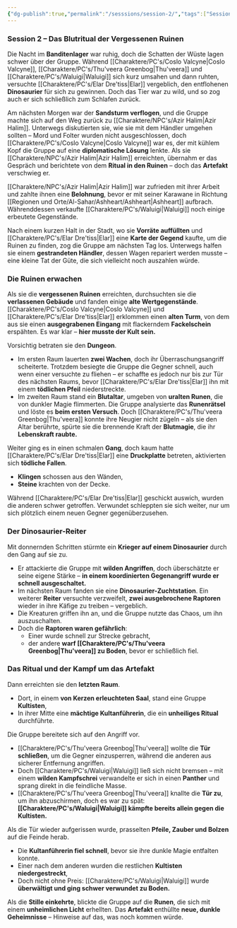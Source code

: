 ```yaml
---
{"dg-publish":true,"permalink":"/sesssions/session-2/","tags":["Session","DND","Max","Christoph","Nico","PC","NPC","Tobi"],"created":"2025-03-14T21:14:48.435+01:00","updated":"2025-03-14T21:17:10.264+01:00"}
---
```


### **Session 2 – Das Blutritual der Vergessenen Ruinen**

Die Nacht im **Banditenlager** war ruhig, doch die Schatten der Wüste lagen schwer über der Gruppe. Während [[Charaktere/PC's/Coslo Valcyne\|Coslo Valcyne]], [[Charaktere/PC's/Thu'veera Greenbog\|Thu'veera]] und [[Charaktere/PC's/Waluigi\|Waluigi]] sich kurz umsahen und dann ruhten, versuchte [[Charaktere/PC's/Elar Dre'tiss\|Elar]] vergeblich, den entflohenen **Dinosaurier** für sich zu gewinnen. Doch das Tier war zu wild, und so zog auch er sich schließlich zum Schlafen zurück.

Am nächsten Morgen war der **Sandsturm verflogen**, und die Gruppe machte sich auf den Weg zurück zu [[Charaktere/NPC's/Azir Halim\|Azir Halim]]. Unterwegs diskutierten sie, wie sie mit dem Händler umgehen sollten – Mord und Folter wurden nicht ausgeschlossen, doch [[Charaktere/PC's/Coslo Valcyne\|Coslo Valcyne]] war es, der mit kühlem Kopf die Gruppe auf eine **diplomatische Lösung** lenkte. Als sie [[Charaktere/NPC's/Azir Halim\|Azir Halim]] erreichten, übernahm er das Gespräch und berichtete von dem **Ritual in den Ruinen** – doch das **Artefakt** verschwieg er.

[[Charaktere/NPC's/Azir Halim\|Azir Halim]] war zufrieden mit ihrer Arbeit und zahlte ihnen eine **Belohnung**, bevor er mit seiner Karawane in Richtung [[Regionen und Orte/Al-Sahar/Ashheart/Ashheart\|Ashheart]] aufbrach. Währenddessen verkaufte [[Charaktere/PC's/Waluigi\|Waluigi]] noch einige erbeutete Gegenstände.

Nach einem kurzen Halt in der Stadt, wo sie **Vorräte auffüllten** und [[Charaktere/PC's/Elar Dre'tiss\|Elar]] eine **Karte der Gegend** kaufte, um die Ruinen zu finden, zog die Gruppe am nächsten Tag los. Unterwegs halfen sie einem **gestrandeten Händler**, dessen Wagen repariert werden musste – eine kleine Tat der Güte, die sich vielleicht noch auszahlen würde.


### **Die Ruinen erwachen**

Als sie die **vergessenen Ruinen** erreichten, durchsuchten sie die **verlassenen Gebäude** und fanden einige **alte Wertgegenstände**. [[Charaktere/PC's/Coslo Valcyne\|Coslo Valcyne]] und [[Charaktere/PC's/Elar Dre'tiss\|Elar]] erklommen einen **alten Turm**, von dem aus sie einen **ausgegrabenen Eingang** mit flackerndem **Fackelschein** erspähten. Es war klar – **hier musste der Kult sein.**

Vorsichtig betraten sie den **Dungeon**.

- Im ersten Raum lauerten **zwei Wachen**, doch ihr Überraschungsangriff scheiterte. Trotzdem besiegte die Gruppe die Gegner schnell, auch wenn einer versuchte zu fliehen – er schaffte es jedoch nur bis zur Tür des nächsten Raums, bevor [[Charaktere/PC's/Elar Dre'tiss\|Elar]] ihn mit einem **tödlichen Pfeil** niederstreckte.
- Im zweiten Raum stand ein **Blutaltar**, umgeben von **uralten Runen**, die von dunkler Magie flimmerten. Die Gruppe analysierte das **Runenrätsel** und löste es **beim ersten Versuch**. Doch [[Charaktere/PC's/Thu'veera Greenbog\|Thu'veera]] konnte ihre Neugier nicht zügeln – als sie den Altar berührte, spürte sie die brennende Kraft der **Blutmagie**, die ihr **Lebenskraft raubte.**

Weiter ging es in einen schmalen **Gang**, doch kaum hatte [[Charaktere/PC's/Elar Dre'tiss\|Elar]] eine **Druckplatte** betreten, aktivierten sich **tödliche Fallen**.

- **Klingen** schossen aus den Wänden,
- **Steine** krachten von der Decke.

Während [[Charaktere/PC's/Elar Dre'tiss\|Elar]] geschickt auswich, wurden die anderen schwer getroffen. Verwundet schleppten sie sich weiter, nur um sich plötzlich einem neuen Gegner gegenüberzusehen.



### **Der Dinosaurier-Reiter**

Mit donnernden Schritten stürmte ein **Krieger auf einem Dinosaurier** durch den Gang auf sie zu.

- Er attackierte die Gruppe mit **wilden Angriffen**, doch überschätzte er seine eigene Stärke – **in einem koordinierten Gegenangriff wurde er schnell ausgeschaltet.**
- Im nächsten Raum fanden sie eine **Dinosaurier-Zuchtstation**. Ein weiterer **Reiter** versuchte verzweifelt, **zwei ausgebrochene Raptoren** wieder in ihre Käfige zu treiben – vergeblich.
- Die Kreaturen griffen ihn an, und die Gruppe nutzte das Chaos, um ihn auszuschalten.
- Doch die **Raptoren waren gefährlich**:
    - Einer wurde schnell zur Strecke gebracht,
    - der andere **warf [[Charaktere/PC's/Thu'veera Greenbog\|Thu'veera]] zu Boden**, bevor er schließlich fiel.



### **Das Ritual und der Kampf um das Artefakt**

Dann erreichten sie den **letzten Raum**.

- Dort, in einem **von Kerzen erleuchteten Saal**, stand eine Gruppe **Kultisten**,
- In ihrer Mitte eine **mächtige Kultanführerin**, die ein **unheiliges Ritual** durchführte.

Die Gruppe bereitete sich auf den Angriff vor.

- [[Charaktere/PC's/Thu'veera Greenbog\|Thu'veera]] wollte die **Tür schließen**, um die Gegner einzusperren, während die anderen aus sicherer Entfernung angriffen.
- Doch [[Charaktere/PC's/Waluigi\|Waluigi]] ließ sich nicht bremsen – mit einem **wilden Kampfschrei** verwandelte er sich in einen **Panther** und sprang direkt in die feindliche Masse.
- [[Charaktere/PC's/Thu'veera Greenbog\|Thu'veera]] knallte die **Tür zu**, um ihn abzuschirmen, doch es war zu spät: **[[Charaktere/PC's/Waluigi\|Waluigi]] kämpfte bereits allein gegen die Kultisten.**

Als die Tür wieder aufgerissen wurde, prasselten **Pfeile, Zauber und Bolzen** auf die Feinde herab.

- Die **Kultanführerin fiel schnell**, bevor sie ihre dunkle Magie entfalten konnte.
- Einer nach dem anderen wurden die restlichen **Kultisten niedergestreckt**,
- Doch nicht ohne Preis: [[Charaktere/PC's/Waluigi\|Waluigi]] wurde **überwältigt und ging schwer verwundet zu Boden.**

Als die **Stille einkehrte**, blickte die Gruppe auf die **Runen**, die sich mit einem **unheimlichen Licht** erhellten. Das **Artefakt** enthüllte **neue, dunkle Geheimnisse** – Hinweise auf das, was noch kommen würde.